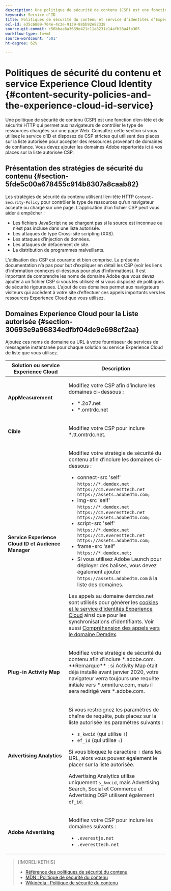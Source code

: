```yaml
---
description: Une politique de sécurité de contenu (CSP) est une fonction d’en-tête et de sécurité HTTP qui permet aux navigateurs de contrôler le type de ressources chargées sur une page Web. Consultez cette section si vous utilisez le service d’ID et disposez de CSP strictes qui utilisent des places sur la liste autorisée pour accepter des ressources provenant de domaines de confiance. Vous devez ajouter les domaines Adobe répertoriés ici à vos places sur la liste autorisée CSP.
keywords: Service d’ID
title: Politiques de sécurité du contenu et service d’identités d’Experience Cloud
exl-id: e35c6809-764e-4c3e-9139-88bb92e82338
source-git-commit: c56bbaa6a3639e421c11a8231e14afb58a4fa305
workflow-type: tm+mt
source-wordcount: '501'
ht-degree: 62%

---
```


# Politiques de sécurité du contenu et service Experience Cloud Identity {#content-security-policies-and-the-experience-cloud-id-service}

Une politique de sécurité de contenu (CSP) est une fonction d’en-tête et de sécurité HTTP qui permet aux navigateurs de contrôler le type de ressources chargées sur une page Web. Consultez cette section si vous utilisez le service d’ID et disposez de CSP strictes qui utilisent des places sur la liste autorisée pour accepter des ressources provenant de domaines de confiance. Vous devez ajouter les domaines Adobe répertoriés ici à vos places sur la liste autorisée CSP.

## Présentation des stratégies de sécurité du contenu {#section-5fde5c00a678455c914b8307a8caab82}

Les stratégies de sécurité du contenu utilisent l’en-tête HTTP `Content-Security-Policy` pour contrôler le type de ressources qu’un navigateur accepte ou charge sur une page. L’application d’un fichier CSP peut vous aider à empêcher :

* Les fichiers JavaScript ne se chargent pas si la source est inconnue ou n’est pas incluse dans une liste autorisée.
* Les attaques de type Cross-site scripting (XXS).
* Les attaques d’injection de données.
* Les attaques de défacement de site.
* La distribution de programmes malveillants.

L’utilisation des CSP est courante et bien comprise. La présente documentation n’a pas pour but d’expliquer en détail les CSP (voir les liens d’information connexes ci-dessous pour plus d’informations). Il est important de comprendre les noms de domaine Adobe que vous devez ajouter à un fichier CSP si vous les utilisez et si vous disposez de politiques de sécurité rigoureuses. L’ajout de ces domaines permet aux navigateurs visiteurs qui accèdent à votre site d’effectuer ces appels importants vers les ressources Experience Cloud que vous utilisez.

## Domaines Experience Cloud pour la Liste autorisée {#section-30693e9a96834edfbf04de9e698cf2aa}

Ajoutez ces noms de domaine ou URL à votre fournisseur de services de messagerie instantanée pour chaque solution ou service Experience Cloud de liste que vous utilisez.

<table id="table_EC9FC999A62D4B7A830CE73B0AB9EF3C">
 <thead>
  <tr>
   <th colname="col1" class="entry">Solution ou service Experience Cloud</th>
   <th colname="col2" class="entry">Description</th>
  </tr>
 </thead>
 <tbody>
  <tr>
   <td colname="col1">
    <p><b>AppMeasurement</b></p>
   </td>
   <td colname="col2">
    <p>Modifiez votre CSP afin d’inclure les domaines ci-dessous :</p>
    <ul id="ul_7522AE83A03A4115A84DF5B32D6DD79B">
     <li id="li_AB1EC161FB154BEDA1BEFE76C8A38A90"><span class="codeph">*.2o7.net</span></li>
     <li id="li_4B12A283716746949201528CD6AF529E"><span class="codeph">*.omtrdc.net</span></li>
    </ul>
   </td>
  </tr>
  <tr>
   <td colname="col1">
    <p><b>Cible</b></p>
   </td>
   <td colname="col2">
    <p>Modifiez votre CSP pour inclure <span class="codeph">*.tt.omtrdc.net</span>.</p>
   </td>
  </tr>
  <tr>
   <td colname="col1">
    <p><b>Service Experience Cloud ID et Audience Manager</b></p>
   </td>
   <td colname="col2">
    <p>Modifiez votre stratégie de sécurité du contenu afin d’inclure les domaines ci-dessous :</p>
    <ul>
     <li>connect-src 'self' <code>https://*.demdex.net https://cm.everesttech.net https://assets.adobedtm.com;</code></li>
     <li>img-src 'self' <code>https://*.demdex.net https://cm.everesttech.net https://assets.adobedtm.com;</code></li>
     <li>script-src 'self' <code>https://*.demdex.net https://cm.everesttech.net https://assets.adobedtm.com;</code></li>
     <li>frame-src 'self' <code>https://*.demdex.net;</code></li>
     <li>Si vous utilisez Adobe Launch pour déployer des balises, vous devez également ajouter <code>https://assets.adobedtm.com</code> à la liste des domaines.</li>
    </ul>
    <p>Les appels au domaine <span class="codeph">demdex.net</span> sont utilisés pour générer les <a href="../introduction/cookies.md" format="dita" scope="local">cookies et le service d’identités Experience Cloud</a> ainsi que pour les synchronisations d’identifiants. Voir aussi <a href="https://experienceleague.adobe.com/docs/audience-manager/user-guide/reference/demdex-calls.html?lang=fr" format="https" scope="external">Compréhension des appels vers le domaine Demdex</a>.</p>
   </td>
  </tr>
  <tr>
   <td colname="col1">
    <p><b>Plug-in Activity Map</b></p>
   </td>
   <td colname="col2">
    <p>Modifiez votre stratégie de sécurité du contenu afin d’inclure *.adobe.com. **Remarque** : si Activity Map était déjà installé avant janvier 2020, votre navigateur verra toujours une requête initiale vers *.omniture.com, mais il sera redirigé vers *.adobe.com.</p>
   </td>
  </tr>
  <tr>
   <td colname="col1">
    <p><b>Advertising Analytics</b></p>
   </td>
   <td colname="col2">
    <p>Si vous restreignez les paramètres de chaîne de requête, puis placez sur la liste autorisée les paramètres suivants :</p>
    <ul>
     <li><code>s_kwcid</code> (qui utilise <code>!</code>)</li>
     <li><code>ef_id</code> (qui utilise <code>:</code>)</li>
    </ul>
    <p>Si vous bloquez le caractère <code>!</code> dans les URL, alors vous pouvez également le placer sur la liste autorisée.</p>
    <p>Advertising Analytics utilise uniquement <code>s_kwcid</code>, mais Advertising Search, Social et Commerce et Advertising DSP utilisent également <code>ef_id</code>.</p>
   </td>
  </tr>
  <tr>
   <td colname="col1">
    <p><b>Adobe Advertising</b></p>
   </td>
   <td colname="col2">
    <p>Modifiez votre CSP pour inclure les domaines suivants :</p>
    <ul>
     <li><code>.everestjs.net</code></li>
     <li><code>.everesttech.net</code></li>
    </ul>
   </td>
  </tr>
 </tbody>
</table>

>[!MORELIKETHIS]
>
>* [Référence des politiques de sécurité du contenu](https://content-security-policy.com/)
>* [MDN : Politique de sécurité du contenu](https://developer.mozilla.org/fr/docs/Web/HTTP/CSP)
>* [Wikipédia : Politique de sécurité du contenu](https://fr.wikipedia.org/wiki/Content_Security_Policy)
